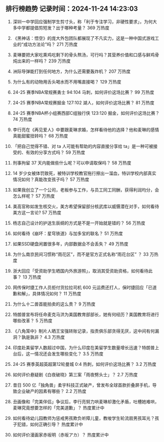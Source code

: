 
## 排行榜趋势 记录时间：2024-11-24 14:23:03
  
  1. 深圳一中学回应强制学生剪寸头，称「利于专注学习，非硬性要求」，为何大多中学都提倡剪短发？出于哪种考量？ 369 万热度
    
  2. 《黑神话：悟空》的庞大外包团队都展现了不凡实力，这是一种中国式游戏工业的“成功方法论”吗？ 271 万热度
    
  3. 麦琳要把大家吃熏鸡吃剩下的骨头熬汤，可行吗？其营养价值和口感与鲜鸡骨炖出来的一样吗？ 239 万热度
    
  4. 洲际导弹能打到任何地方，为什么还需要轰炸机？ 207 万热度
    
  5. 为什么有的动物用舌头喝水而不用嘴直接喝？ 129 万热度
    
  6. 24-25 赛季NBA常规赛勇士 94:104 马刺，如何评价这场比赛？ 99 万热度
    
  7. 24-25 赛季NBA常规赛掘金 127:102 湖人，如何评价这场比赛？ 81 万热度
    
  8. 24-25 赛季NBA杯小组赛西部C组独行侠 123:120 掘金，如何评价这场比赛？ 74 万热度
    
  9. 李行亮在《再见爱人》中要跟麦琳求婚，怎样看待他的选择？他和麦琳的感情真能甜蜜扭转吗？ 68 万热度
    
  10. 「把自己觉得不错、对 ta 人可能有帮助的内容直接分享给 ta」是一种可被接受的、有效的分享方式吗？ 59 万热度
    
  11. 刑事拘留 37 天内能做些什么呢？可以申请取保吗？ 58 万热度
    
  12. 14 岁少女被体罚致死，被特训学校教官拖行擦出一溜血，特训学校内部真实情况如何？真能改变孩子吗？ 57 万热度
    
  13. 如果我创立了一个公司，老板参与工作，与员工同工同酬，获得利润均分，会怎么样呢？ 57 万热度
    
  14. 美高官称如发生核交火，美方希望保留部分核武库以威慑潜在对手，如何看待美方这一言论? 57 万热度
    
  15. 杨志自己设计的护送生辰纲的方式是不是一开始就是错的？ 56 万热度
    
  16. 如何看待《崩坏：星穹铁道》与加多宝的联名？ 51 万热度
    
  17. 如果SSD硬盘闲置很多年，内部数据会不会丢失？ 49 万热度
    
  18. 为什么南京民间习惯称“雨花区”，而不是官方正式名称“雨花台区” ？ 33 万热度
    
  19. 浙大回应「受资助学生晒国内外旅游照」，取消其受资助资格，如何看待此事？ 13 万热度
    
  20. 网传保时捷工作人员拒付货拉拉司机 600 元运费还打人，保时捷回应「已道歉和解」，具体情况如何？ 11 万热度
    
  21. 为什么十二兽首能拍卖的这么贵？ 9 万热度
    
  22. 特朗普宣布将任命麦克马洪为美国教育部部长，她有何经历？美国教育将进行哪些改革？ 5 万热度
    
  23. 《八角笼中》制片人晒王宝强转账记录，指责俱乐部贪得无厌，这中间有何漏洞？孰是孰非？ 4.3 万热度
    
  24. 印度赴美留学人数超过中国，为什么印度在美留学生数量增长迅速？特朗普上台后，这一情况还会发生哪些变化？ 3.5 万热度
    
  25. 24-25 赛季英超英超第12轮曼城 0:4 热刺，如何评价这场比赛？ 3.2 万热度
    
  26. 如何评价悬疑剧《白夜破晓》第三案「雨夜劈头士」？ 2.7 万热度
    
  27. 昔日 500 亿「独角兽」柔宇科技正式破产，曾发布全球首款折叠屏手机，导致企业破产的因素有哪些？ 2.2 万热度
    
  28. 丑画像和「完美伴侣」争议后，李行亮努力哄麦琳却激化矛盾，吐槽她难哄，麦琳究竟想要怎样的「完美道歉」？ 热度累计中
    
  29. 如何看待幼儿园教师为惩戒男孩欺负听障儿童，教唆学生轮流扇男孩耳光？孩子犯错，如何正确引导？ 热度累计中
    
  30. 如何评价漫画家赤坂明（赤坂アカ）？ 热度累计中
    